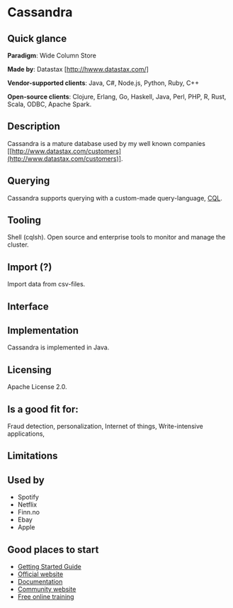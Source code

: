 # Cassandra

## Quick glance

**Paradigm**: Wide Column Store

**Made by**: Datastax [http://hwww.datastax.com/]

**Vendor-supported clients**: Java, C#, Node.js, Python, Ruby, C++

**Open-source clients**: Clojure, Erlang, Go, Haskell, Java, Perl, PHP, R, Rust, Scala, ODBC, Apache Spark. 


## Description
 Cassandra is a mature database used by my well known companies [[http://www.datastax.com/customers](http://www.datastax.com/customers)].

## Querying

Cassandra supports querying with a custom-made query-language, [CQL](http://www.datastax.com/documentation/cql/3.1/cql/cql_using/about_cql_c.html). 

## Tooling

Shell (cqlsh). Open source and enterprise tools to monitor and manage the cluster.

## Import (?)

Import data from csv-files.

## Interface

## Implementation

Cassandra is implemented in Java.

## Licensing

Apache License 2.0.

## Is a good fit for:
Fraud detection, personalization, Internet of things, Write-intensive applications, 

## Limitations

## Used by
* Spotify
* Netflix
* Finn.no
* Ebay
* Apple

## Good places to start

* [Getting Started Guide](http://www.datastax.com/documentation/getting_started/doc/getting_started/gettingStartedCassandraIntro.html)
* [Official website](http://cassandra.apache.org/)
* [Documentation](http://www.datastax.com/docs)
* [Community website](http://planetcassandra.org/)
* [Free online training](https://academy.datastax.com/)
